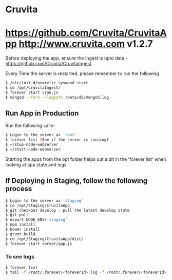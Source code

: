 # Cruvita
https://github.com/Cruvita/CruvitaApp
http://www.cruvita.com
v1.2.7
===

Before deploying the app, ensure the Ingest is upto date - https://github.com/Cruvita/CruvitaIngest

Every Time the server is restarted, please remember to run the following
```sh
$ /etc/init.d/newrelic-sysmond start
$ cd /opt/CruvitaIngest/
$ forever start cron.js
$ mongod --fork --logpath /data/db/mongod.log
```

## Run App in Production
Run the following calls-

```sh
$ Login to the server as 'root'
$ forever list (See if the server is running)
$ ~/stop-node-webserver
$ ~/start-node-webserver

```

Starting the apps from the opt folder helps out a bit in the 'forever list' when looking at app state and logs

## If Deploying in Staging, follow the following process

```sh
$ Login to the server as 'staging'
$ cd /opt/Staging/CruvitaApp
$ git checkout develop - pull the latest develop state
$ git pull
$ export NODE_ENV='staging'
$ npm install
$ bower install
$ grunt build
$ cd /opt/Staging/CruvitaApp/dist/
$ forever start server/app.js
```

### To see logs

```sh
$ forever list
$ tail -f /root/.forever/<foreverId>.log -f /root/.forever/<foreverId>.log -f /root/.forever/<foreverId>.log -f /root/.forever/<foreverId>.log
```

